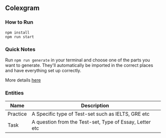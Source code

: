 Colexgram
---

### How to Run
```
npm install
npm run start
```


### Quick Notes
Run `npm run generate` in your terminal and choose one of the parts you want to generate. They'll automatically be imported in the correct places and have everything set up correctly.

More details [here](https://github.com/react-boilerplate/react-boilerplate/blob/master/docs/general/introduction.md)

### Entities
| Name | Description |
| ---- | ---------- |
| Practice | A Specific type of Test-set such as IELTS, GRE etc |
| Task | A question from the Test-set, Type of Essay, Letter etc |